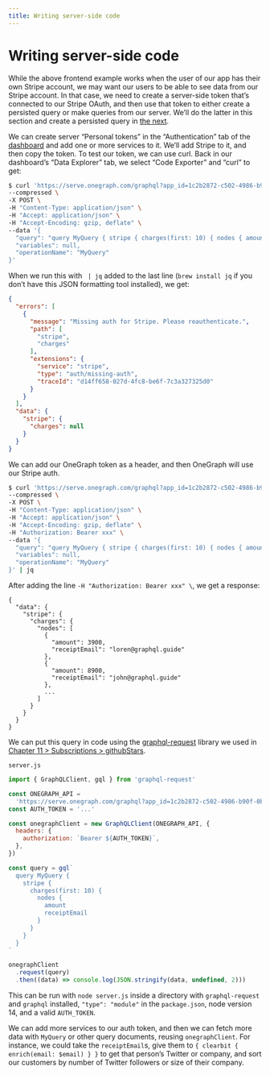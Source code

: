 ```yaml
---
title: Writing server-side code
---
```


# Writing server-side code

While the above frontend example works when the user of our app has their own Stripe account, we may want our users to be able to see data from our Stripe account. In that case, we need to create a server-side token that’s connected to our Stripe OAuth, and then use that token to either create a persisted query or make queries from our server. We’ll do the latter in this section and create a persisted query in [the next](service-integrations.md#creating-persisted-queries).

We can create server “Personal tokens” in the “Authentication” tab of the [dashboard](https://www.onegraph.com/dashboard/) and add one or more services to it. We’ll add Stripe to it, and then copy the token. To test our token, we can use curl. Back in our dashboard’s “Data Explorer” tab, we select “Code Exporter” and “curl” to get:

```sh
$ curl 'https://serve.onegraph.com/graphql?app_id=1c2b2872-c502-4986-b90f-0bfd0e8ddb73' \
--compressed \
-X POST \
-H "Content-Type: application/json" \
-H "Accept: application/json" \
-H "Accept-Encoding: gzip, deflate" \
--data '{
  "query": "query MyQuery { stripe { charges(first: 10) { nodes { amount receiptEmail } } } }",
  "variables": null,
  "operationName": "MyQuery"
}'
```

When we run this with ` | jq` added to the last line (`brew install jq` if you don’t have this JSON formatting tool installed), we get:

```json
{
  "errors": [
    {
      "message": "Missing auth for Stripe. Please reauthenticate.",
      "path": [
        "stripe",
        "charges"
      ],
      "extensions": {
        "service": "stripe",
        "type": "auth/missing-auth",
        "traceId": "d14ff658-027d-4fc8-be6f-7c3a327325d0"
      }
    }
  ],
  "data": {
    "stripe": {
      "charges": null
    }
  }
}
```

We can add our OneGraph token as a header, and then OneGraph will use our Stripe auth.

```sh
$ curl 'https://serve.onegraph.com/graphql?app_id=1c2b2872-c502-4986-b90f-0bfd0e8ddb73' \
--compressed \
-X POST \
-H "Content-Type: application/json" \
-H "Accept: application/json" \
-H "Accept-Encoding: gzip, deflate" \
-H "Authorization: Bearer xxx" \
--data '{
  "query": "query MyQuery { stripe { charges(first: 10) { nodes { amount receiptEmail } } } }",
  "variables": null,
  "operationName": "MyQuery"
}' | jq
```

After adding the line `-H "Authorization: Bearer xxx" \`, we get a response:

```
{
  "data": {
    "stripe": {
      "charges": {
        "nodes": [
          {
            "amount": 3900,
            "receiptEmail": "loren@graphql.guide"
          },
          {
            "amount": 8900,
            "receiptEmail": "john@graphql.guide"
          }, 
          ...
        ]
      }
    }
  }
}
```

We can put this query in code using the [graphql-request](https://github.com/prisma-labs/graphql-request) library we used in [Chapter 11 > Subscriptions > githubStars]([githubStars](../server/#githubstars)).

`server.js`

```js
import { GraphQLClient, gql } from 'graphql-request'

const ONEGRAPH_API =
  'https://serve.onegraph.com/graphql?app_id=1c2b2872-c502-4986-b90f-0bfd0e8ddb73'
const AUTH_TOKEN = '...'

const onegraphClient = new GraphQLClient(ONEGRAPH_API, {
  headers: {
    authorization: `Bearer ${AUTH_TOKEN}`,
  },
})

const query = gql`
  query MyQuery {
    stripe {
      charges(first: 10) {
        nodes {
          amount
          receiptEmail
        }
      }
    }
  }
`

onegraphClient
  .request(query)
  .then((data) => console.log(JSON.stringify(data, undefined, 2)))
```

This can be run with `node server.js` inside a directory with `graphql-request` and `graphql` installed, `"type": "module"` in the `package.json`, node version 14, and a valid `AUTH_TOKEN`.

We can add more services to our auth token, and then we can fetch more data with `MyQuery` or other query documents, reusing `onegraphClient`. For instance, we could take the `receiptEmail`s, give them to `{ clearbit { enrich(email: $email) } }` to get that person’s Twitter or company, and sort our customers by number of Twitter followers or size of their company.

